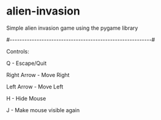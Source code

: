  # alien-invasion
Simple alien invasion game using the pygame library

#----------------------------------------------------------#


Controls:

Q - Escape/Quit

Right Arrow - Move Right

Left Arrow - Move Left

H - Hide Mouse

J - Make mouse visible again
